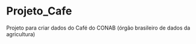 # Projeto_Cafe
Projeto para criar dados do Café do CONAB (órgão brasileiro de dados da agricultura)
